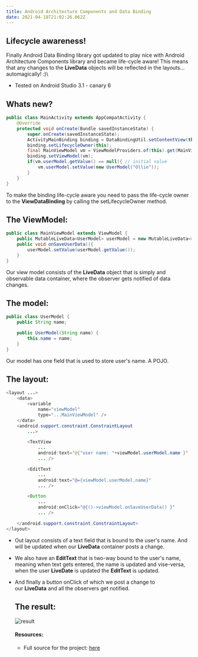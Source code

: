 ```yaml
---
title: Android Architecture Components and Data Binding
date: 2021-04-18T21:02:26.062Z
---
```

## Lifecycle awareness!

Finally Android Data Binding library got updated to play nice with Android Architecture Components library and became life-cycle aware! This means that any changes to the **LiveData** objects will be reflected in the layouts... automagically! :)\

* Tested on Android Studio 3.1 - canary 6

## Whats new?

```java
public class MainActivity extends AppCompatActivity {
    @Override
    protected void onCreate(Bundle savedInstanceState) {
        super.onCreate(savedInstanceState);
        ActivityMainBinding binding = DataBindingUtil.setContentView(this, R.layout.activity_main);
        binding.setLifecycleOwner(this);
        final MainViewModel vm = ViewModelProviders.of(this).get(MainViewModel.class);
        binding.setViewModel(vm);
        if(vm.userModel.getValue() == null){ // initial value
            vm.userModel.setValue(new UserModel("Ollie"));
        }
    }
}
```

To make the binding life-cycle aware you need to pass the life-cycle owner to the **ViewDataBinding** by calling the setLifecycleOwner method.

## The ViewModel:

```java
public class MainViewModel extends ViewModel {
    public MutableLiveData<UserModel> userModel = new MutableLiveData<>();
    public void onSaveUserData(){
        userModel.setValue(userModel.getValue());
    }
}
```

Our view model consists of the **LiveData** object that is simply and observable data container, where the observer gets notified of data changes.

## The model:

```java
public class UserModel {
    public String name;

    public UserModel(String name) {
        this.name = name;
    }
}
```

Our model has one field that is used to store user's name. A POJO.

## The layout:

```java
<layout ...>
    <data>
        <variable
            name="viewModel"
            type="...MainViewModel" />
    </data>
    <android.support.constraint.ConstraintLayout
        ...>

        <TextView
            ...
            android:text='@{"user name: "+viewModel.userModel.name }'
            ... />

        <EditText
            ...
            android:text="@={viewModel.userModel.name}"
            ... />

        <Button
            ...
            android:onClick="@{()->viewModel.onSaveUserData() }"
            ... />

    </android.support.constraint.ConstraintLayout>
</layout>
```

* Out layout consists of a text field that is bound to the user's name. And will be updated when our **LiveData** container posts a change.
* We also have an **EditText** that is two-way bound to the user's name, meaning when text gets entered, the name is updated and vise-versa, when the user **LiveDate** is updated the **EditText** is updated.
* And finally a button onClick of which we post a change to our **LiveData** and all the observers get notified.

  ## The result:

  ![result](/img/ezgif-5-a842fa6408.gif "result")



  #### Resources:

  * Full source for the project: [here](https://github.com/Code-Principles/NewStudioTestApplication)